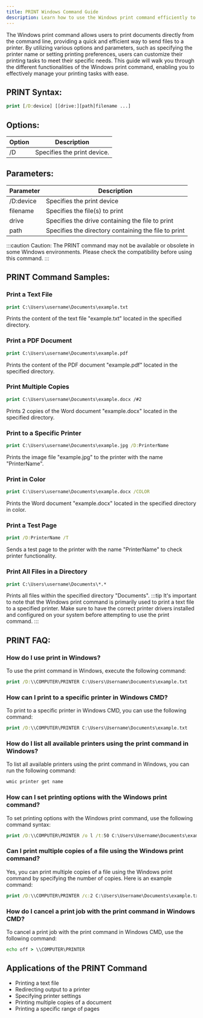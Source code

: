 ```yaml
---
title: PRINT Windows Command Guide
description: Learn how to use the Windows print command efficiently to print documents from the command line.
---
```


The Windows print command allows users to print documents directly from the command line, providing a quick and efficient way to send files to a printer. By utilizing various options and parameters, such as specifying the printer name or setting printing preferences, users can customize their printing tasks to meet their specific needs. This guide will walk you through the different functionalities of the Windows print command, enabling you to effectively manage your printing tasks with ease.

## PRINT Syntax:
```cmd
print [/D:device] [[drive:][path]filename ...]
```

## Options:
| Option | Description                  |
|--------|------------------------------|
| /D     | Specifies the print device.  |

## Parameters:
| Parameter | Description                                        |
|-----------|----------------------------------------------------|
| /D:device | Specifies the print device                         |
| filename  | Specifies the file(s) to print                     |
| drive     | Specifies the drive containing the file to print   |
| path      | Specifies the directory containing the file to print|

:::caution
Caution: The PRINT command may not be available or obsolete in some Windows environments. Please check the compatibility before using this command.
:::
## PRINT Command Samples:

### Print a Text File
```cmd
print C:\Users\username\Documents\example.txt
```
Prints the content of the text file "example.txt" located in the specified directory.

### Print a PDF Document
```cmd
print C:\Users\username\Documents\example.pdf
```
Prints the content of the PDF document "example.pdf" located in the specified directory.

### Print Multiple Copies
```cmd
print C:\Users\username\Documents\example.docx /#2
```
Prints 2 copies of the Word document "example.docx" located in the specified directory.

### Print to a Specific Printer
```cmd
print C:\Users\username\Documents\example.jpg /D:PrinterName
```
Prints the image file "example.jpg" to the printer with the name "PrinterName".

### Print in Color
```cmd
print C:\Users\username\Documents\example.docx /COLOR
```
Prints the Word document "example.docx" located in the specified directory in color.

### Print a Test Page
```cmd
print /D:PrinterName /T
```
Sends a test page to the printer with the name "PrinterName" to check printer functionality.

### Print All Files in a Directory
```cmd
print C:\Users\username\Documents\*.*
```
Prints all files within the specified directory "Documents".
:::tip
It's important to note that the Windows print command is primarily used to print a text file to a specified printer. Make sure to have the correct printer drivers installed and configured on your system before attempting to use the print command.
:::

## PRINT FAQ:
### How do I use print in Windows?
To use the print command in Windows, execute the following command:
```cmd
print /D:\\COMPUTER\PRINTER C:\Users\Username\Documents\example.txt
```

### How can I print to a specific printer in Windows CMD?
To print to a specific printer in Windows CMD, you can use the following command:
```cmd
print /D:\\COMPUTER\PRINTER C:\Users\Username\Documents\example.txt
```

### How do I list all available printers using the print command in Windows?
To list all available printers using the print command in Windows, you can run the following command:
```cmd
wmic printer get name
```

### How can I set printing options with the Windows print command?
To set printing options with the Windows print command, use the following command syntax:
```cmd
print /D:\\COMPUTER\PRINTER /o l /t:50 C:\Users\Username\Documents\example.txt
```

### Can I print multiple copies of a file using the Windows print command?
Yes, you can print multiple copies of a file using the Windows print command by specifying the number of copies. Here is an example command:
```cmd
print /D:\\COMPUTER\PRINTER /c:2 C:\Users\Username\Documents\example.txt
```

### How do I cancel a print job with the print command in Windows CMD?
To cancel a print job with the print command in Windows CMD, use the following command:
```cmd
echo off > \\COMPUTER\PRINTER
```
## Applications of the PRINT Command

- Printing a text file
- Redirecting output to a printer
- Specifying printer settings
- Printing multiple copies of a document
- Printing a specific range of pages